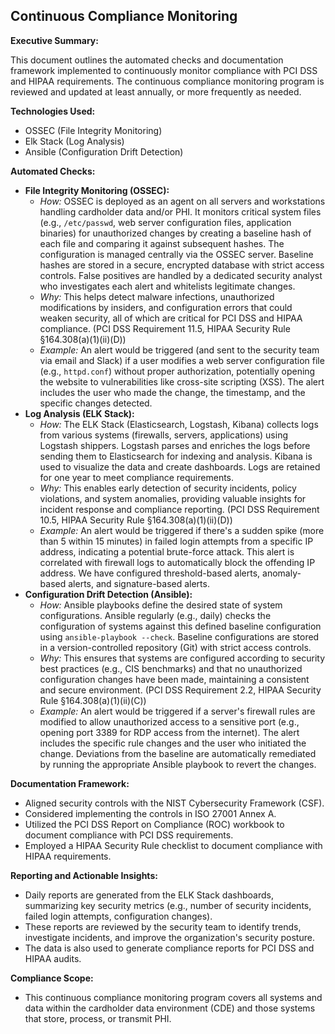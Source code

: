 ## Continuous Compliance Monitoring

**Executive Summary:**

This document outlines the automated checks and documentation framework implemented to continuously monitor compliance with PCI DSS and HIPAA requirements. The continuous compliance monitoring program is reviewed and updated at least annually, or more frequently as needed.

**Technologies Used:**

*   OSSEC (File Integrity Monitoring)
*   Elk Stack (Log Analysis)
*   Ansible (Configuration Drift Detection)

**Automated Checks:**

*   **File Integrity Monitoring (OSSEC):**
    *   *How:* OSSEC is deployed as an agent on all servers and workstations handling cardholder data and/or PHI. It monitors critical system files (e.g., `/etc/passwd`, web server configuration files, application binaries) for unauthorized changes by creating a baseline hash of each file and comparing it against subsequent hashes.  The configuration is managed centrally via the OSSEC server. Baseline hashes are stored in a secure, encrypted database with strict access controls. False positives are handled by a dedicated security analyst who investigates each alert and whitelists legitimate changes.
    *   *Why:* This helps detect malware infections, unauthorized modifications by insiders, and configuration errors that could weaken security, all of which are critical for PCI DSS and HIPAA compliance. (PCI DSS Requirement 11.5, HIPAA Security Rule §164.308(a)(1)(ii)(D))
    *   *Example:* An alert would be triggered (and sent to the security team via email and Slack) if a user modifies a web server configuration file (e.g., `httpd.conf`) without proper authorization, potentially opening the website to vulnerabilities like cross-site scripting (XSS).  The alert includes the user who made the change, the timestamp, and the specific changes detected.
*   **Log Analysis (ELK Stack):**
    *   *How:* The ELK Stack (Elasticsearch, Logstash, Kibana) collects logs from various systems (firewalls, servers, applications) using Logstash shippers.  Logstash parses and enriches the logs before sending them to Elasticsearch for indexing and analysis. Kibana is used to visualize the data and create dashboards. Logs are retained for one year to meet compliance requirements.
    *   *Why:* This enables early detection of security incidents, policy violations, and system anomalies, providing valuable insights for incident response and compliance reporting. (PCI DSS Requirement 10.5, HIPAA Security Rule §164.308(a)(1)(ii)(D))
    *   *Example:* An alert would be triggered if there's a sudden spike (more than 5 within 15 minutes) in failed login attempts from a specific IP address, indicating a potential brute-force attack. This alert is correlated with firewall logs to automatically block the offending IP address. We have configured threshold-based alerts, anomaly-based alerts, and signature-based alerts.
*   **Configuration Drift Detection (Ansible):**
    *   *How:* Ansible playbooks define the desired state of system configurations.  Ansible regularly (e.g., daily) checks the configuration of systems against this defined baseline configuration using `ansible-playbook --check`. Baseline configurations are stored in a version-controlled repository (Git) with strict access controls.
    *   *Why:* This ensures that systems are configured according to security best practices (e.g., CIS benchmarks) and that no unauthorized configuration changes have been made, maintaining a consistent and secure environment. (PCI DSS Requirement 2.2, HIPAA Security Rule §164.308(a)(1)(ii)(C))
    *   *Example:* An alert would be triggered if a server's firewall rules are modified to allow unauthorized access to a sensitive port (e.g., opening port 3389 for RDP access from the internet).  The alert includes the specific rule changes and the user who initiated the change. Deviations from the baseline are automatically remediated by running the appropriate Ansible playbook to revert the changes.

**Documentation Framework:**

*   Aligned security controls with the NIST Cybersecurity Framework (CSF).
*   Considered implementing the controls in ISO 27001 Annex A.
*   Utilized the PCI DSS Report on Compliance (ROC) workbook to document compliance with PCI DSS requirements.
*   Employed a HIPAA Security Rule checklist to document compliance with HIPAA requirements.

**Reporting and Actionable Insights:**

*   Daily reports are generated from the ELK Stack dashboards, summarizing key security metrics (e.g., number of security incidents, failed login attempts, configuration changes).
*   These reports are reviewed by the security team to identify trends, investigate incidents, and improve the organization's security posture.
*   The data is also used to generate compliance reports for PCI DSS and HIPAA audits.

**Compliance Scope:**

*   This continuous compliance monitoring program covers all systems and data within the cardholder data environment (CDE) and those systems that store, process, or transmit PHI.